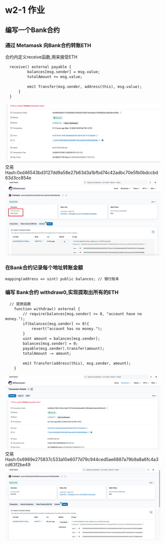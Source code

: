 # w2-1 作业

## 编写一个Bank合约
### 通过 Metamask 向Bank合约转账ETH
合约内定义receive函数,用来接受ETH
```solidity
  receive() external payable {
          balances[msg.sender] = msg.value;
          totalAmount += msg.value;

          emit Transfer(msg.sender, address(this), msg.value);
      }
  }
```

![](./images/向合约转账.png)
交易Hash:0xd46543bd3127dd9a58e27b63d3a1bfbd74c42adbc70e5fb0bdccbd63d3cc854e
![](./images/合约余额.png)


### 在Bank合约记录每个地址转账金额
```solidity
mapping(address => uint) public balances; // 银行账本
```

### 编写 Bank合约 withdraw0,实现提取出所有的ETH
```solidity
  // 提款函数
    function withdraw() external {
        // require(balances[msg.sender] >= 0, "account have no money.");
        if(balances[msg.sender] <= 0){
            revert("account has no money.");
        }
        uint amount = balances[msg.sender];
        balances[msg.sender] = 0;
        payable(msg.sender).transfer(amount);
        totalAmount -= amount;

        emit Transfer(address(this), msg.sender, amount);
    }
```
![](./images/withdraw.png)
交易Hash:0x6989e275837c533a10e6077d79c944ced5ae6887a79b9a8a6fc4a3cd63f2be49
![](./images/withdraw_result.png)